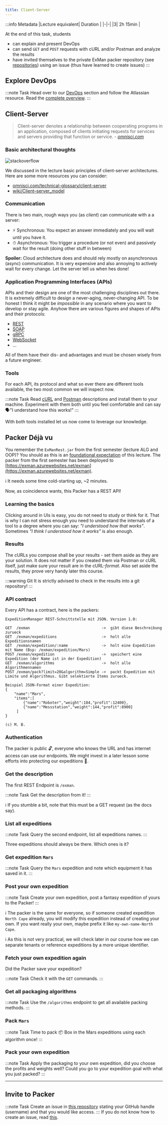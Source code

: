 ```yaml
---
title: Client-Server
---
```


:::info Metadata
|Lecture equivalent| Duration |
|-|-|
|3| 2h 15min |

At the end of this task, students

* can explain and present DevOps
* can send `GET` and `POST` requests with cURL and/or Postman and analyze the results
* have invited themselves to the private ExMan packer repository (see [repositories](/docs/help/repositories)) using an issue (thus have learned to create issues)
:::

## Explore DevOps

:::note Task
Head over to our [DevOps](docs/theory/devops) section and follow the Atlassian resource. Read the [complete overview](https://www.atlassian.com/devops/what-is-devops).
:::

## Client-Server


> Client-server denotes a relationship between cooperating programs in an application, composed of clients initiating requests for services and servers providing that function or service. - *[omnisci.com](https://www.omnisci.com/technical-glossary/client-server)*

### Basic architectural thoughts

![stackoverflow](./assets/client-server.png)

We discussed in the lecture basic principles of client-server architectures. Here are some more resources you can consider:

- [omnisci.com/technical-glossary/client-server](https://www.omnisci.com/technical-glossary/client-server)
- [wiki/Client–server_model](https://en.wikipedia.org/wiki/Client–server_model)

### Communication
There is two main, rough ways you (as _client_) can communicate with a a server:

- ⚡️ Synchronous: You expect an answer immediately and you will wait until you have it.
- ⏱ Asynchronous: You trigger a procedure (or not even) and passively wait for the result (doing other stuff in between)

**Spoiler:** Cloud architecture does and should rely mostly on asynchronous (async) communication. It is very expensive and also annoying to actively wait for every change. Let the server tell us when hes done!


### Application Programming Interfaces (APIs)
APIs and their design are one of the most challenging disciplines out there. It is extremely difficult to design a never-aging, never-changing API. To be honest I think it might be _impossible_ in any scenario where you want to develop or stay agile. Anyhow there are various figures and shapes of APIs and their protocols:

- [REST](https://en.wikipedia.org/wiki/Representational_state_transfer)
- [SOAP](https://en.wikipedia.org/wiki/SOAP)
- [gRPC](https://grpc.io/)
- [WebSocket](https://developer.mozilla.org/en-US/docs/Web/API/WebSockets_API)
- ...

All of them have their dis- and advantages and must be chosen wisely from a future engineer.

### Tools

For each API, its protocol and what so ever there are different tools available, the two most common we will inspect now.

:::note Task
Read [cURL](/docs/tools/curl) and [Postman](docs/tools/postman) descriptions and install them to your machine. Experiment with them both until you feel comfortable and can say 🗣"I understand how this works!"
:::

With both tools installed let us now come to leverage our knowledge.

## Packer Déjà vu

You remember the `ExManRest.jar` from the first semester (lecture ALG and OOP)? You should as this is an [foundational expectation](/docs/expectations) of this lecture. The packer from the first semester has been deployed to [https://exman.azurewebsites.net/exman](https://exman.azurewebsites.net/exman).

ℹ️ It needs some time cold-starting up, ~2 minutes.

Now, as coincidence wants, this Packer has a REST API!

### Learning the basics
Clicking around in UIs is easy, you do not need to study or think for it. That is why I can not stress enough you need to understand the internals of a tool to a degree where you can say: _"I understood how that works"_. Sometimes _"I think I understood how it works"_ is also enough.

### Results
The cURLs you compose shall be your results - set them aside as they are your solution. It does not matter if you created them via Postman or cURL itself, just make sure your result are in the cURL-_format_. Also set aside the results, they prove very handy later this course.

:::warning Git
It is strictly advised to check in the results into a git repository!
:::

### API contract
Every API has a contract, here is the packers:
```
ExpeditionManager REST-Schnittstelle mit JSON. Version 1.0:

GET  /exman                                ->  gibt diese Beschreibung zurueck
GET  /exman/expeditions                    ->  holt alle Expeditionsnamen
GET  /exman/expedition/:name               ->  holt eine Expedition mit Name (Bsp: /exman/expedition/Mars)
POST /exman/expedition                     ->  speichert eine Expedition (der Name ist in der Expedition)
GET  /exman/algorithms                     ->  holt alle Algorithmennamen
POST /exman/pack?limit=20&algorithm=Simple ->  packt Expedition mit Limite und Algorithmus. Gibt selektierte Items zurueck.

Beispiel JSON-Format einer Expedition:
{
    "name":"Mars",
    "items":[
        {"name":"Roboter","weight":184,"profit":12400},
        {"name":"Messstation","weight":144,"profit":8900}
     ]
}

(c) M. B.
```


### Authentication

The packer is public 🔓, everyone who knows the URL and has internet access can use our endpoints. We might invest in a later lesson some efforts into protecting our expeditions 🔐.

### Get the description

The first REST Endpoint is `/exman`. 

:::note Task
Get the description from it!
:::

ℹ️ If you stumble a bit, note that this must be a GET request (as the docs say).

### List all expeditions

:::note Task
Query the second endpoint, list all expeditions names. 
:::

Three expeditions should always be there. Which ones is it?

### Get expedition `Mars`

:::note Task
Query the `Mars` expedition and note which equipment it has saved in it.
:::

### Post your own expedition

:::note Task
Create your own expedition, post a fantasy expedition of yours to the Packer!
:::

ℹ️ The packer is the same for everyone, so if someone created expedition `North Cape` already, you will modify this expedition instead of creating your own. If you want really your own, maybe prefix it like `my-own-name-North Cape`.

ℹ️ As this is not very practical, we will check later in our course how we can separate tenants or reference expeditions by a more unique identifier.

### Fetch your own expedition again

Did the Packer save your expedition? 

:::note Task
Check it with the `GET` commands.
:::

### Get all packaging algorithms

:::note Task
Use the `/algorithms` endpoint to get all available packing methods.
:::

### Pack `Mars`

:::note Task
Time to pack 📦 Box in the Mars expeditions using each algorithm once!
:::

### Pack your own expedition

:::note Task
Apply the packaging to your own expedition, did you choose the profits and weights well? Could you go to your expedition goal with what you just packed?
:::

---

## Invite to Packer

:::note Task
Create an issue in [this repository](https://github.com/nds-swe/swdt/issues/new/choose) stating your GitHub handle (username) and that you would like access.
:::
If you do not know how to create an issue, read [this](https://docs.github.com/en/github/managing-your-work-on-github/creating-an-issue).
